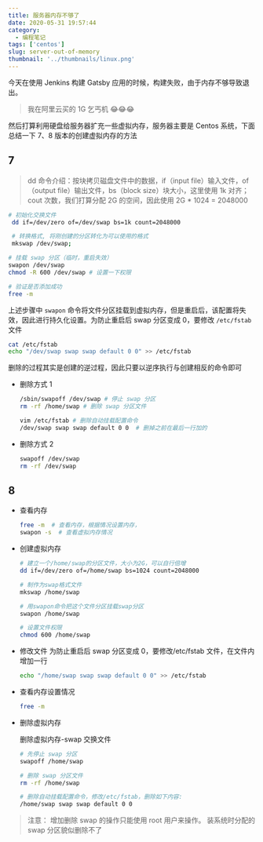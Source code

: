 ```yaml
---
title: 服务器内存不够了
date: 2020-05-31 19:57:44
category:
  - 编程笔记
tags: ['centos']
slug: server-out-of-memory
thumbnail: '../thumbnails/linux.png'
---
```


今天在使用 Jenkins 构建 Gatsby 应用的时候，构建失败，由于内存不够导致退出。

> 我在阿里云买的 1G 乞丐机 😂😂😂

然后打算利用硬盘给服务器扩充一些虚拟内存，服务器主要是 Centos 系统，下面总结一下 7、8 版本的创建虚拟内存的方法

## 7

> dd 命令介绍：按块拷贝磁盘文件中的数据，if（input file）输入文件，of（output file）输出文件，bs（block size）块大小，这里使用 1k 对齐；cout 次数，我们打算分配 2G 的空间，因此使用 2G \* 1024 = 2048000

```bash
# 初始化交换文件
 dd if=/dev/zero of=/dev/swap bs=1k count=2048000

 # 转换格式, 将刚创建的分区转化为可以使用的格式
 mkswap /dev/swap;

# 挂载 swap 分区（临时，重启失效）
swapon /dev/swap
chmod -R 600 /dev/swap # 设置一下权限

# 验证是否添加成功
free -m
```

上述步骤中 `swapon` 命令将文件分区挂载到虚拟内存，但是重启后，该配置将失效，因此进行持久化设置。为防止重启后 swap 分区变成 0，要修改 `/etc/fstab` 文件

```bash
cat /etc/fstab
echo "/dev/swap swap swap default 0 0" >> /etc/fstab
```

删除的过程其实是创建的逆过程，因此只要以逆序执行与创建相反的命令即可

- 删除方式 1

  ```bash
  /sbin/swapoff /dev/swap # 停止 swap 分区
  rm -rf /home/swap # 删除 swap 分区文件

  vim /etc/fstab # 删除自动挂载配置命令
  /dev/swap swap swap default 0 0  # 删掉之前在最后一行加的
  ```

- 删除方式 2

  ```bash
  swapoff /dev/swap
  rm -rf /dev/swap
  ```

## 8

- 查看内存

  ```bash
  free -m  # 查看内存，根据情况设置内存，
  swapon -s  # 查看虚拟内存情况
  ```

- 创建虚拟内存

  ```bash
  # 建立一个/home/swap的分区文件，大小为2G，可以自行倍增
  dd if=/dev/zero of=/home/swap bs=1024 count=2048000

  # 制作为swap格式文件
  mkswap /home/swap

  # 用swapon命令把这个文件分区挂载swap分区
  swapon /home/swap

  # 设置文件权限
  chmod 600 /home/swap
  ```

- 修改文件
  为防止重启后 swap 分区变成 0，要修改/etc/fstab 文件，在文件内增加一行

  ```bash
  echo "/home/swap swap swap default 0 0" >> /etc/fstab
  ```

- 查看内存设置情况

  ```bash
  free -m
  ```

- 删除虚拟内存

  删除虚拟内存-swap 交换文件

  ```bash
  # 先停止 swap 分区
  swapoff /home/swap

  # 删除 swap 分区文件
  rm -rf /home/swap

  # 删除自动挂载配置命令，修改/etc/fstab，删除如下内容:
  /home/swap swap swap default 0 0
  ```

> 注意：
> 增加删除 swap 的操作只能使用 root 用户来操作。
> 装系统时分配的 swap 分区貌似删除不了
